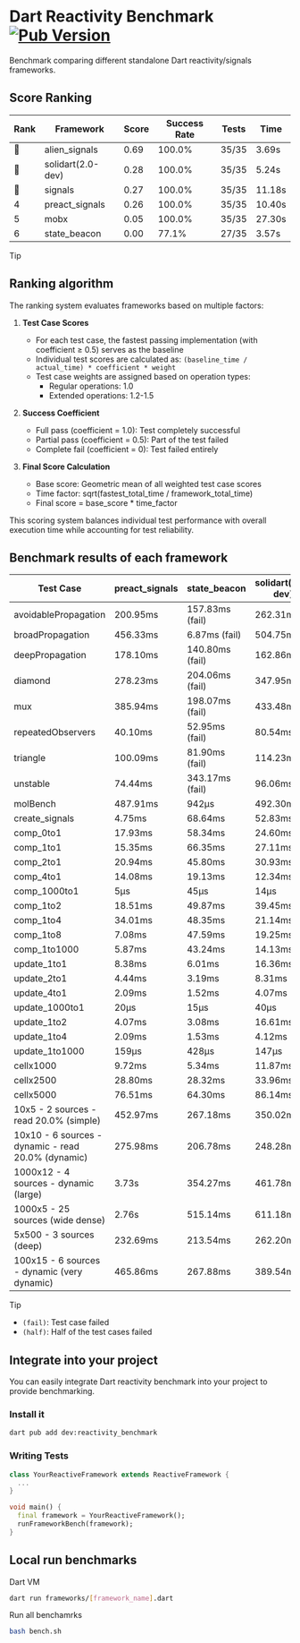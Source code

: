 # Dart Reactivity Benchmark [![Pub Version](https://img.shields.io/pub/v/reactivity_benchmark)](https://pub.dev/packages/reactivity_benchmark)

Benchmark comparing different standalone Dart reactivity/signals frameworks.

## Score Ranking

<!-- ranking start -->
| Rank | Framework | Score | Success Rate | Tests | Time |
|------|-----------|-------|--------------|-------|------|
| 🥇 | alien_signals | 0.69 | 100.0% | 35/35 | 3.69s |
| 🥈 | solidart(2.0-dev) | 0.28 | 100.0% | 35/35 | 5.24s |
| 🥉 | signals | 0.27 | 100.0% | 35/35 | 11.18s |
| 4 | preact_signals | 0.26 | 100.0% | 35/35 | 10.40s |
| 5 | mobx | 0.05 | 100.0% | 35/35 | 27.30s |
| 6 | state_beacon | 0.00 | 77.1% | 27/35 | 3.57s |

<!-- ranking end -->

> [!TIP]
> ## Ranking algorithm
>
> The ranking system evaluates frameworks based on multiple factors:
>
> 1. **Test Case Scores**
>    - For each test case, the fastest passing implementation (with coefficient ≥ 0.5) serves as the baseline
>    - Individual test scores are calculated as: `(baseline_time / actual_time) * coefficient * weight`
>    - Test case weights are assigned based on operation types:
>      - Regular operations: 1.0
>      - Extended operations: 1.2-1.5
>
> 2. **Success Coefficient**
>    - Full pass (coefficient = 1.0): Test completely successful
>    - Partial pass (coefficient = 0.5): Part of the test failed
>    - Complete fail (coefficient = 0): Test failed entirely
>
> 3. **Final Score Calculation**
>    - Base score: Geometric mean of all weighted test case scores
>    - Time factor: sqrt(fastest_total_time / framework_total_time)
>    - Final score = base_score * time_factor
>
> This scoring system balances individual test performance with overall execution time while accounting for test reliability.

## Benchmark results of each framework

<!-- test-case start -->
| Test Case | preact_signals | state_beacon | solidart(2.0-dev) | signals | alien_signals | mobx |
|---|---|---|---|---|---|---|
| avoidablePropagation | 200.95ms | 157.83ms (fail) | 262.31ms | 216.30ms | 192.49ms | 2.33s |
| broadPropagation | 456.33ms | 6.87ms (fail) | 504.75ms | 457.67ms | 353.28ms | 4.29s |
| deepPropagation | 178.10ms | 140.80ms (fail) | 162.86ms | 178.32ms | 127.33ms | 1.52s |
| diamond | 278.23ms | 204.06ms (fail) | 347.95ms | 283.74ms | 231.71ms | 2.40s |
| mux | 385.94ms | 198.07ms (fail) | 433.48ms | 412.06ms | 380.44ms | 1.83s |
| repeatedObservers | 40.10ms | 52.95ms (fail) | 80.54ms | 46.63ms | 43.71ms | 227.14ms |
| triangle | 100.09ms | 81.90ms (fail) | 114.23ms | 101.09ms | 84.03ms | 761.30ms |
| unstable | 74.44ms | 343.17ms (fail) | 96.06ms | 76.12ms | 60.10ms | 340.57ms |
| molBench | 487.91ms | 942μs | 492.30ms | 485.95ms | 490.67ms | 583.13ms |
| create_signals | 4.75ms | 68.64ms | 52.83ms | 25.98ms | 20.98ms | 65.19ms |
| comp_0to1 | 17.93ms | 58.34ms | 24.60ms | 12.16ms | 7.58ms | 15.73ms |
| comp_1to1 | 15.35ms | 66.35ms | 27.11ms | 27.48ms | 4.17ms | 47.29ms |
| comp_2to1 | 20.94ms | 45.80ms | 30.93ms | 8.98ms | 2.27ms | 23.21ms |
| comp_4to1 | 14.08ms | 19.13ms | 12.34ms | 2.05ms | 7.77ms | 26.68ms |
| comp_1000to1 | 5μs | 45μs | 14μs | 5μs | 3μs | 16μs |
| comp_1to2 | 18.51ms | 49.87ms | 39.45ms | 16.96ms | 9.83ms | 36.52ms |
| comp_1to4 | 34.01ms | 48.35ms | 21.14ms | 13.28ms | 16.01ms | 31.42ms |
| comp_1to8 | 7.08ms | 47.59ms | 19.25ms | 7.32ms | 4.90ms | 20.43ms |
| comp_1to1000 | 5.87ms | 43.24ms | 14.13ms | 4.43ms | 3.51ms | 14.90ms |
| update_1to1 | 8.38ms | 6.01ms | 16.36ms | 10.20ms | 10.03ms | 27.91ms |
| update_2to1 | 4.44ms | 3.19ms | 8.31ms | 4.52ms | 2.12ms | 14.06ms |
| update_4to1 | 2.09ms | 1.52ms | 4.07ms | 2.55ms | 2.52ms | 6.79ms |
| update_1000to1 | 20μs | 15μs | 40μs | 25μs | 33μs | 68μs |
| update_1to2 | 4.07ms | 3.08ms | 16.61ms | 4.54ms | 4.98ms | 14.36ms |
| update_1to4 | 2.09ms | 1.53ms | 4.12ms | 2.54ms | 2.50ms | 7.07ms |
| update_1to1000 | 159μs | 428μs | 147μs | 43μs | 48μs | 171μs |
| cellx1000 | 9.72ms | 5.34ms | 11.87ms | 9.94ms | 7.23ms | 82.51ms |
| cellx2500 | 28.80ms | 28.32ms | 33.96ms | 32.16ms | 19.55ms | 228.60ms |
| cellx5000 | 76.51ms | 64.30ms | 86.14ms | 65.70ms | 45.79ms | 590.32ms |
| 10x5 - 2 sources - read 20.0% (simple) | 452.97ms | 267.18ms | 350.02ms | 507.99ms | 233.97ms | 2.04s |
| 10x10 - 6 sources - dynamic - read 20.0% (dynamic) | 275.98ms | 206.78ms | 248.28ms | 285.18ms | 180.03ms | 1.51s |
| 1000x12 - 4 sources - dynamic (large) | 3.73s | 354.27ms | 461.78ms | 3.74s | 281.43ms | 1.82s |
| 1000x5 - 25 sources (wide dense) | 2.76s | 515.14ms | 611.18ms | 3.44s | 408.42ms | 3.53s |
| 5x500 - 3 sources (deep) | 232.69ms | 213.54ms | 262.20ms | 222.18ms | 190.50ms | 1.14s |
| 100x15 - 6 sources - dynamic (very dynamic) | 465.86ms | 267.88ms | 389.54ms | 473.76ms | 264.68ms | 1.72s |

<!-- test-case end -->

> [!TIP]
> - `(fail)`: Test case failed
> - `(half)`: Half of the test cases failed

## Integrate into your project

You can easily integrate Dart reactivity benchmark into your project to provide benchmarking.

### Install it

```bash
dart pub add dev:reactivity_benchmark
```

### Writing Tests

```dart
class YourReactiveFramework extends ReactiveFramework {
  ...
}

void main() {
  final framework = YourReactiveFramework();
  runFrameworkBench(framework);
}
```

## Local run benchmarks

Dart VM
```bash
dart run frameworks/[framework_name].dart
```

Run all benchamrks
```bash
bash bench.sh
```
